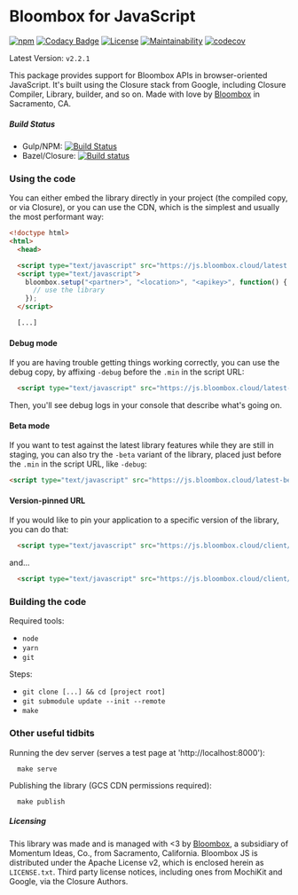# Bloombox for JavaScript

[![npm](https://img.shields.io/npm/v/bloombox.svg)]() [![Codacy Badge](https://api.codacy.com/project/badge/Grade/f3dd1253ff8140fd96ff1b4dad0afd2d)](https://www.codacy.com/app/bloombox/JS?utm_source=github.com&amp;utm_medium=referral&amp;utm_content=Bloombox/JS&amp;utm_campaign=Badge_Grade) [![License](https://img.shields.io/badge/License-Apache%202.0-blue.svg)](https://opensource.org/licenses/Apache-2.0) [![Maintainability](https://api.codeclimate.com/v1/badges/b02d3e57e60d030bc818/maintainability)](https://codeclimate.com/github/Bloombox/JS/maintainability) [![codecov](https://codecov.io/gh/Bloombox/JS/branch/master/graph/badge.svg)](https://codecov.io/gh/Bloombox/JS)


Latest Version: `v2.2.1`

This package provides support for Bloombox APIs in browser-oriented JavaScript. It's built using the Closure stack from
Google, including Closure Compiler, Library, builder, and so on. Made with love by [Bloombox](https://bloombox.cloud) in Sacramento, CA.

##### Build Status
- Gulp/NPM: [![Build Status](https://travis-ci.org/Bloombox/JS.svg?branch=master)](https://travis-ci.org/Bloombox/JS)
- Bazel/Closure: [![Build status](https://badge.buildkite.com/803b170410c68a4651f1545f9007407c69cfdebdb23b6ff2cf.svg)](https://buildkite.com/bloombox/js)

### Using the code

You can either embed the library directly in your project (the compiled copy, or via Closure),
or you can use the CDN, which is the simplest and usually the most performant way:
```html
<!doctype html>
<html>
  <head>

  <script type="text/javascript" src="https://js.bloombox.cloud/latest.min.js"></script>
  <script type="text/javascript">
    bloombox.setup("<partner>", "<location>", "<apikey>", function() {
      // use the library
    });
  </script>

  [...]
```


#### Debug mode

If you are having trouble getting things working correctly, you can use the debug copy, by affixing `-debug` before
the `.min` in the script URL:
```html
  <script type="text/javascript" src="https://js.bloombox.cloud/latest-debug.min.js"></script>
```

Then, you'll see debug logs in your console that describe what's going on.


#### Beta mode

If you want to test against the latest library features while they are still in staging, you can also try the `-beta`
variant of the library, placed just before the `.min` in the script URL, like `-debug`:
```html
<script type="text/javascript" src="https://js.bloombox.cloud/latest-beta.min.js"></script>
```


#### Version-pinned URL

If you would like to pin your application to a specific version of the library, you can do that:

```html
  <script type="text/javascript" src="https://js.bloombox.cloud/client/v2.2.1.min.js"></script>
```

and...

```html
  <script type="text/javascript" src="https://js.bloombox.cloud/client/v2.2.1-debug.min.js"></script>
```


### Building the code

Required tools:
- `node`
- `yarn`
- `git`

Steps:
- `git clone [...] && cd [project root]`
- `git submodule update --init --remote`
- `make`


### Other useful tidbits

Running the dev server (serves a test page at 'http://localhost:8000'):
```
  make serve
```

Publishing the library (GCS CDN permissions required):
```
  make publish
```

##### Licensing

This library was made and is managed with <3 by [Bloombox](https://bloombox.cloud), a subsidiary of Momentum Ideas, Co., from Sacramento,
California. Bloombox JS is distributed under the Apache License v2, which is enclosed herein as `LICENSE.txt`. Third
party license notices, including ones from MochiKit and Google, via the Closure Authors.

